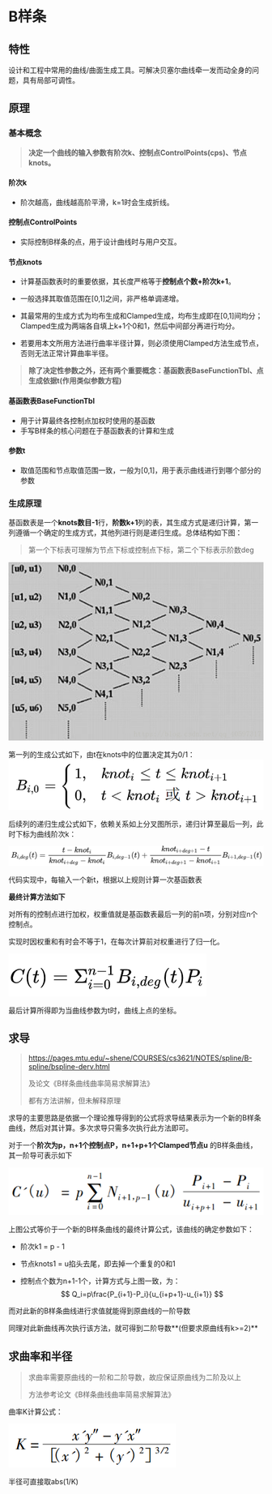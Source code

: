 # B样条

## 特性

设计和工程中常用的曲线/曲面生成工具。可解决贝塞尔曲线牵一发而动全身的问题，具有局部可调性。

## 原理

### 基本概念

>  **决定一个曲线的输入参数有阶次k、控制点ControlPoints(cps)、节点knots。**

#### 阶次k

* 阶次越高，曲线越高阶平滑，k=1时会生成折线。

#### 控制点ControlPoints

* 实际控制B样条的点，用于设计曲线时与用户交互。

#### 节点knots

* 计算基函数表时的重要依据，其长度严格等于**控制点个数+阶次k+1**。

* 一般选择其取值范围在[0,1]之间，非严格单调递增。

* 其最常用的生成方式为均布生成和Clamped生成，均布生成即在[0,1]间均分；Clamped生成为两端各自填上k+1个0和1，然后中间部分再进行均分。
* 若要用本文所用方法进行曲率半径计算，则必须使用Clamped方法生成节点，否则无法正常计算曲率半径。

> **除了决定性参数之外，还有两个重要概念：基函数表BaseFunctionTbl、点生成依据t(作用类似参数方程)**

#### 基函数表BaseFunctionTbl

* 用于计算最终各控制点加权时使用的基函数
* 手写B样条的核心问题在于基函数表的计算和生成

#### 参数t

* 取值范围和节点取值范围一致，一般为[0,1]，用于表示曲线进行到哪个部分的参数

### 生成原理

基函数表是一个**knots数目-1**行，**阶数k+1**列的表，其生成方式是递归计算，第一列遵循一个确定的生成方式，其他列进行则是递归生成。总体结构如下图：

> 第一个下标表可理解为节点下标或控制点下标，第二个下标表示阶数deg

![BaseFunctionTbl](figures\BaseFunctionTbl.jpg)

第一列的生成公式如下，由t在knots中的位置决定其为0/1：![基函数表第一列生成公式](figures\formula1.jpg)

后续列的递归生成公式如下，依赖关系如上分叉图所示，递归计算至最后一列，此时下标为曲线阶次k：

![基函数表后序列递归公式](figures\formula2.jpg)

代码实现中，每输入一个新t，根据以上规则计算一次基函数表

**最终计算方法如下**

对所有的控制点进行加权，权重值就是基函数表最后一列的前n项，分别对应n个控制点。

实现时因权重和有时会不等于1，在每次计算前对权重进行了归一化。

![最终计算公式](figures\formula3.jpg)

最后计算所得即为当曲线参数为t时，曲线上点的坐标。

## 求导

> https://pages.mtu.edu/~shene/COURSES/cs3621/NOTES/spline/B-spline/bspline-derv.html
>
> 及论文《B样条曲线曲率简易求解算法》
>
> 都有方法讲解，但未解释原理

​        求导的主要思路是依据一个理论推导得到的公式将求导结果表示为一个新的B样条曲线，然后对其计算。多次求导只需多次执行此方法即可。

对于一个**阶次为p，n+1个控制点P，n+1+p+1个Clamped节点u** 的B样条曲线，其一阶导可表示如下

![求导推导公式](figures\formula4.jpg)

上图公式等价于一个新的B样条曲线的最终计算公式，该曲线的确定参数如下：

* 阶次k1 = p - 1

* 节点knots1 = u掐头去尾，即去掉一个重复的0和1

* 控制点个数为n+1-1个，计算方式与上图一致，为：
  $$
  Q_i=p\frac{P_{i+1}-P_i}{u_{i+p+1}-u_{i+1}}
  $$

而对此新的B样条曲线进行求值就能得到原曲线的一阶导数

同理对此新曲线再次执行该方法，就可得到二阶导数**(但要求原曲线有k>=2)**

## 求曲率和半径

> 求曲率需要原曲线的一阶和二阶导数，故应保证原曲线为二阶及以上
>
> 方法参考论文《B样条曲线曲率简易求解算法》
>

曲率K计算公式：

![曲率公式](figures\formula5.jpg)

半径可直接取abs(1/K)